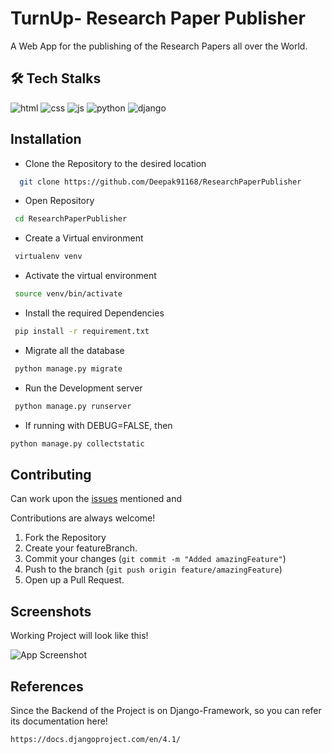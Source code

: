 # TurnUp- Research Paper Publisher

A Web App for the publishing of the Research Papers all over the World.

## 🛠 Tech Stalks

![html](https://img.shields.io/badge/HTML-239120?style=for-the-badge&logo=html5&logoColor=white) ![css](https://img.shields.io/badge/CSS-FF2D20?&style=for-the-badge&logo=css3&logoColor=white) ![js](https://img.shields.io/badge/JavaScript-F7DF1E?style=for-the-badge&logo=javascript&logoColor=black) ![python](https://img.shields.io/badge/Python-217346?style=for-the-badge&logo=python&logoColor=white) ![django](https://img.shields.io/badge/Django-092E20?style=for-the-badge&logo=django&logoColor=white)

## Installation

- Clone the Repository to the desired location

```bash
  git clone https://github.com/Deepak91168/ResearchPaperPublisher
```

- Open Repository

```bash
 cd ResearchPaperPublisher
```

- Create a Virtual environment

```bash
 virtualenv venv
```

- Activate the virtual environment

```bash
 source venv/bin/activate
```

- Install the required Dependencies

```bash
 pip install -r requirement.txt
```

- Migrate all the database

```bash
 python manage.py migrate
```

- Run the Development server

```bash
 python manage.py runserver
```
- If running with DEBUG=FALSE, then

```bash
python manage.py collectstatic
```


## Contributing

Can work upon the [issues](https://github.com/Deepak91168/ResearchPaperPublisher/issues) mentioned and

Contributions are always welcome!

1. Fork the Repository
2. Create your featureBranch.
3. Commit your changes (`git commit -m "Added amazingFeature"`)
4. Push to the branch (`git push origin feature/amazingFeature`)
5. Open up a Pull Request.

## Screenshots

Working Project will look like this!

![App Screenshot](https://imgur.com/QbqMtgA.png)

## References

Since the Backend of the Project is on Django-Framework, so you can refer its documentation here!

````
https://docs.djangoproject.com/en/4.1/
````
